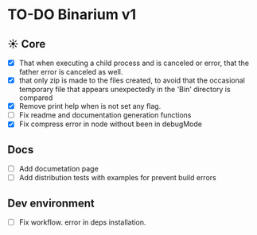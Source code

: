 # TO-DO Binarium v1

## ☀️ Core

- [x] That when executing a child process and is canceled or error, that the father error is canceled as well.
- [x] that only zip is made to the files created, to avoid that the occasional temporary file that appears unexpectedly in the 'Bin' directory is compared
- [x] Remove print help when is not set any flag.
- [ ] Fix readme and documentation generation functions
- [x] Fix compress error in node without been in debugMode

## Docs

- [ ] Add documetation page
- [ ] Add distribution tests with examples for prevent build errors

## Dev environment

- [ ] Fix workflow. error in deps installation.
